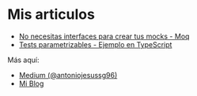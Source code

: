 # Mis articulos

* [No necesitas interfaces para crear tus mocks - Moq](https://github.com/Nakerdev/my-articles/blob/master/no-necesitas-interfaces-para-crear-tus-mocks-moq/no-necesitas-interfaces-para-crear-tus-mocks-moq.md)
* [Tests parametrizables - Ejemplo en TypeScript](https://github.com/Nakerdev/my-articles/blob/master/tests-parametrizables-typescript/tests-parametrizables-typescript.md)

Más aquí: 
* [Medium (@antoniojesussg96)](https://medium.com/@antoniojesussg96)
* [Mi Blog](https://nakerdev.github.io)


